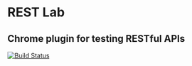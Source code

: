 # REST Lab
## Chrome plugin for testing RESTful APIs

[![Build Status](https://travis-ci.org/xiphiaz/REST-Lab.svg?branch=master)](https://travis-ci.org/xiphiaz/REST-Lab)